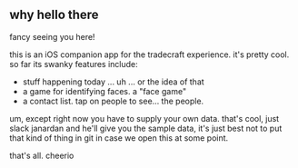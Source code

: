 ## why hello there

fancy seeing you here!

this is an iOS companion app for the tradecraft experience. it's pretty cool. so far its swanky features include:

- stuff happening today ... uh ... or the idea of that
- a game for identifying faces. a "face game"
- a contact list. tap on people to see... the people.

um, except right now you have to supply your own data. that's cool, just slack janardan and he'll give you the sample data, it's just best not to put that kind of thing in git in case we open this at some point.

that's all. cheerio
